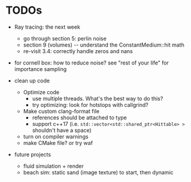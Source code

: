 # TODOs

* Ray tracing: the next week
  * go through section 5: perlin noise
  * section 9 (volumes) -- understand the ConstantMedium::hit math
  * re-visit 3.4: correctly handle zeros and nans

* for cornell box: how to reduce noise? see "rest of your life" for importance sampling

* clean up code
  * Optimize code
    * use multiple threads. What's the best way to do this?
    * try optimizing: look for hotstops with callgrind?
  * Make custom clang-format file
    * references should be attached to type
    * support c++17 (i.e. `std::vector<std::shared_ptr<Hittable> >` shouldn't have a space)
  * turn on compiler warnings
  * make CMake file? or try waf

* future projects
  * fluid simulation + render
  * beach sim: static sand (image texture) to start, then dynamic
